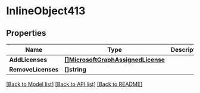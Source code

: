 # InlineObject413

## Properties

Name | Type | Description | Notes
------------ | ------------- | ------------- | -------------
**AddLicenses** | [**[]MicrosoftGraphAssignedLicense**](microsoft.graph.assignedLicense.md) |  | [optional] 
**RemoveLicenses** | **[]string** |  | [optional] 

[[Back to Model list]](../README.md#documentation-for-models) [[Back to API list]](../README.md#documentation-for-api-endpoints) [[Back to README]](../README.md)


